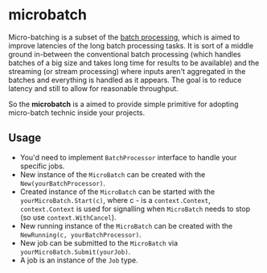 # microbatch

Micro-batching is a subset of the [batch processing](https://en.wikipedia.org/wiki/Batch_processing), which is aimed to improve latencies of the long batch processing tasks. It is sort of a middle ground in-between the conventional batch processing (which handles batches of a big size and takes long time for results to be available) and the streaming (or stream processing) where inputs aren't aggregated in the batches and everything is handled as it appears. The goal is to reduce latency and still to allow for reasonable throughput.

So the **microbatch** is a aimed to provide simple primitive for adopting micro-batch technic inside your projects.

## Usage

- You'd need to implement `BatchProcessor` interface to handle your specific jobs.
- New instance of the `MicroBatch` can be created with the `New(yourBatchProcessor)`.
- Created instance of the `MicroBatch` can be started with the `yourMicroBatch.Start(c)`, where c - is a `context.Context`, `context.Context` is used for signalling when `MicroBatch` needs to stop (so use `context.WithCancel`).
- New running instance of the `MicroBatch` can be created with the `NewRunning(c, yourBatchProcessor)`.
- New job can be submitted to the `MicroBatch` via `yourMicroBatch.Submit(yourJob)`.
- A job is an instance of the `Job` type.